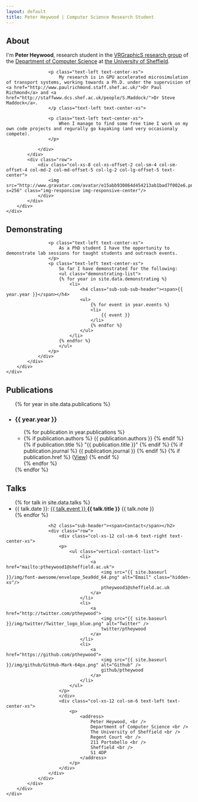 ```yaml
---
layout: default
title: Peter Heywood | Computer Science Research Student
---
```


<section id="about" class="content">
    <div class="wrapper">
        <div class="container-fluid">
            <div class="row">
                <div class="col-xs-12">
                    <h2 class="sub-header"><span>About</span></h2>
                    <p class="text-left text-center-xs">
                        I'm <strong>Peter Heywood</strong>, research student in the <a href="https://www.shef.ac.uk/dcs/research/groups/graphics">VRGraphicS research group</a> of the <a href="http://www.sheffield.ac.uk/dcs">Department of Computer Science</a> at <a href="http://shef.ac.uk/dcs/">the University of Sheffield</a>.
                    </p>

                    <p class="text-left text-center-xs">
                        My research is in GPU accelerated microsimulation of transport systems, working towards a Ph.D. under the supervision of <a href="http://www.paulrichmond.staff.shef.ac.uk/">Dr Paul Richmond</a> and <a href="http://staffwww.dcs.shef.ac.uk/people/S.Maddock/">Dr Steve Maddock</a>.
                    </p class="text-left text-center-xs">

                    <p class="text-left text-center-xs">
                        When I manage to find some free time I work on my own code projects and regurally go kayaking (and very occasionaly compete).
                    </p>

                </div>
            </div>
            <div class="row">
                <div class="col-xs-8 col-xs-offset-2 col-sm-4 col-sm-offset-4 col-md-2 col-md-offset-5 col-lg-2 col-lg-offset-5 text-center">
                    <img src="http://www.gravatar.com/avatar/e15abb930864d454213ab1bad7f002e6.png?s=256" class="img-responsive img-responsive-center"/>
                </div>
            </div>
        </div>
    </div>
</section>
<section id="demonstrating" class="content">
    <div class="wrapper">
        <div class="container-fluid">
            <div class="row">
                <div class="col-xs-12">
                    <h2 class="sub-header"><span>Demonstrating</span></h2>

                    <p class="text-left text-center-xs">
                        As a PhD student I have the opportunity to demonstrate lab sessions for taught students and outreach events.
                    </p>
                    <p class="text-left text-center-xs">
                        So far I have demonstrated for the following:
                        <ul class="demonstrating-list">
                        {% for year in site.data.demonstrating %}
                            <li>
                                <h4 class="sub-sub-sub-header"><span>{{ year.year }}</span></h4>
                                <ul>
                                    {% for event in year.events %}
                                    <li>
                                        {{ event }}
                                    </li>
                                    {% endfor %}
                                </ul>
                            </li>
                        {% endfor %}
                        </ul>
                    </p>
                </div>
            </div>
        </div>
    </div>
</section>

<section id="publications" class="content">
    <div class="wrapper">
        <div class="container-fluid">
            <div class="row">
                <div class="col-xs-12">
                    <h2 class="sub-header"><span>Publications</span></h2>
                    <ul class="list-unstyled">
                    {% for year in site.data.publications %}
                        <li>
                            <h3>{{ year.year }}</h3>
                            <ul>
                                {% for publication in year.publications %}
                                <li>
                                    {% if publication.authors %}
                                        {{ publication.authors }}
                                    {% endif %}
                                    {% if publication.title %}
                                        "{{ publication.title }}"
                                    {% endif %}
                                    {% if publication.journal %}
                                        {{ publication.journal }}
                                    {% endif %}
                                    {% if publication.href %}
                                        (<a href="{{ publication.link }}" target="_blank">View</a>)
                                    {% endif %}
                                </li>
                                {% endfor %}
                            </ul>
                        </li>
                    {% endfor %}
                    </ul>
                </div>
            </div>
        </div>
    </div>
</section>

<section id="talks" class="content">
    <div class="wrapper">
        <div class="container-fluid">
            <div class="row">
                <div class="col-xs-12">
                    <h2 class="sub-header"><span>Talks</span></h2>
                    <ul class="list-unstyled">
                        {% for talk in site.data.talks %}
                        <li>
                            {{ talk.date }}:
                            <a href="{{ talk.event_url }}">
                            {{ talk.event }}
                            </a>
                            <strong>{{ talk.title }}</strong>
                            {{ talk.note }}
                        </li>
                        {% endfor %}
                    </ul>
                </div>
            </div>
        </div>
    </div>
</section>


<section id="contact" class="content">
    <div class="wrapper">
        <div class="container-fluid">
            <div class="row">
                <div class="col-xs-12">

                    <h2 class="sub-header"><span>Contact</span></h2>
                    <div class="row">
                        <div class="col-xs-12 col-sm-6 text-right text-center-xs">
                        <p>
                            <ul class="vertical-contact-list">
                                <li>
                                    <a href="mailto:ptheywood1@sheffield.ac.uk">
                                        <img src="{{ site.baseurl }}/img/font-awesome/envelope_5ea9dd_64.png" alt="Email" class="hidden-xs"/>
                                        ptheywood1@sheffield.ac.uk
                                    </a>
                                </li>
                                <li>
                                    <a href="http://twitter.com/ptheywood">
                                        <img src="{{ site.baseurl }}/img/twitter/Twitter_logo_blue.png" alt="Twitter" />
                                        twitter/ptheywood
                                    </a>
                                </li>
                                <li>
                                    <a href="https://github.com/ptheywood">
                                        <img src="{{ site.baseurl }}/img/github/GitHub-Mark-64px.png" alt="Github" />
                                        github/ptheywood
                                    </a>
                                </li>
                            </ul>
                        </p>
                        </div>
                        <div class="col-xs-12 col-sm-6 text-left text-center-xs">
                            <p>
                                <address>
                                    Peter Heywood, <br />
                                    Department of Computer Science <br />
                                    The University of Sheffield <br />
                                    Regent Court <br />
                                    211 Portobello <br />
                                    Sheffield <br />
                                    S1 4DP
                                </address>
                            </p>
                        </div>
                    </div>
                </div>
            </div>
        </div>
    </div>
</section>
